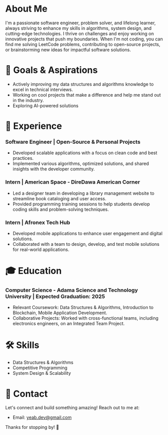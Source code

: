 # About Me

I'm a passionate software engineer, problem solver, and lifelong learner, always striving to enhance my skills in algorithms, system design, and cutting-edge technologies. I thrive on challenges and enjoy working on innovative projects that push my boundaries. When I'm not coding, you can find me solving LeetCode problems, contributing to open-source projects, or brainstorming new ideas for impactful software solutions.

# 🌟 Goals & Aspirations

- Actively improving my data structures and algorithms knowledge to excel in technical interviews.
- Working on cool projects that make a difference and help me stand out in the industry.
- Exploring AI-powered solutions

# 💼 Experience

### Software Engineer | Open-Source & Personal Projects

- Developed scalable applications with a focus on clean code and best practices.
- Implemented various algorithms, optimized solutions, and shared insights with the developer community.

### Intern | American Space - DireDawa American Corner

- Led a designer team in developing a library management website to streamline book cataloging and user access.
- Provided programming training sessions to help students develop coding skills and problem-solving techniques.

### Intern | Afronex Tech Hub

- Developed mobile applications to enhance user engagement and digital solutions.
- Collaborated with a team to design, develop, and test mobile solutions for real-world applications.

# 🎓 Education

### Computer Science - Adama Science and Technology University | Expected Graduation: 2025

- Relevant Coursework: Data Structures & Algorithms, Introduction to Blockchain, Mobile Application Development.
- Collaborative Projects: Worked with cross-functional teams, including electronics engineers, on an Integrated Team Project.

# 🛠️ Skills

- Data Structures & Algorithms
- Competitive Programming
- System Design & Scalability

# 💌 Contact

Let's connect and build something amazing! Reach out to me at:

- Email: [yeab.dev@gmail.com](mailto\:yeab.dev@gmail.com)

Thanks for stopping by! 🌟

